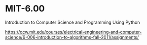 # MIT-6.00
Introduction to Computer Science and Programming Using Python

https://ocw.mit.edu/courses/electrical-engineering-and-computer-science/6-006-introduction-to-algorithms-fall-2011/assignments/
